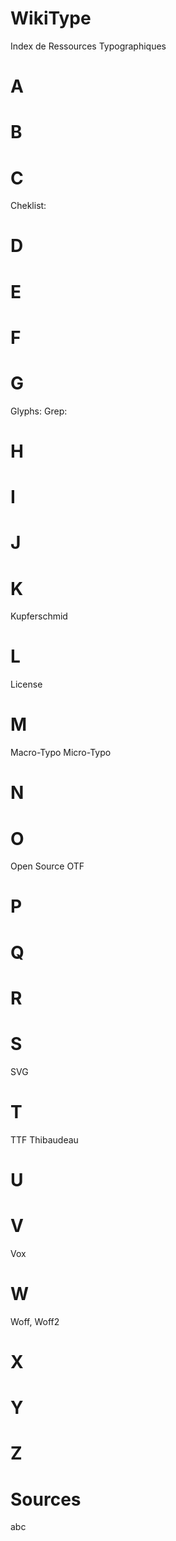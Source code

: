 # WikiType
  Index de Ressources Typographiques

# A
# B
# C
  Cheklist:
# D
# E
# F
# G
  Glyphs:
  Grep:
# H
# I
# J
# K
  Kupferschmid
# L
  License
# M
  Macro-Typo
  Micro-Typo
# N
# O
  Open Source
  OTF
# P
# Q
# R
# S
  SVG
# T
  TTF
  Thibaudeau
# U
# V
  Vox
# W
  Woff, Woff2
# X
# Y
# Z

# Sources
  abc
